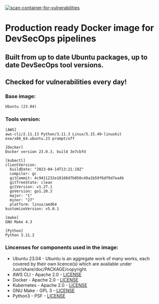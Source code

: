 [![scan-container-for-vulnerabilities](https://github.com/msagi/devsecops-dockerimage/actions/workflows/container-scanning.yml/badge.svg)](https://github.com/msagi/devsecops-dockerimage/actions/workflows/container-scanning.yml)
# Production ready Docker image for DevSecOps pipelines
## Built from up to date Ubuntu packages, up to date DevSecOps tool versions.
## Checked for vulnerabilities every day!

### Base image: 
```
Ubuntu (23.04)
```

### Tools version:
```
[AWS]
aws-cli/2.11.13 Python/3.11.3 Linux/5.15.49-linuxkit exe/x86_64.ubuntu.23 prompt/off

[Docker]
Docker version 23.0.3, build 3e7cbfd

[kubectl]
clientVersion:
  buildDate: "2023-04-14T13:21:19Z"
  compiler: gc
  gitCommit: 4c9411232e10168d7b050c49a1b59f6df9d7ea4b
  gitTreeState: clean
  gitVersion: v1.27.1
  goVersion: go1.20.3
  major: "1"
  minor: "27"
  platform: linux/amd64
kustomizeVersion: v5.0.1

[make]
GNU Make 4.3

[Python]
Python 3.11.2
```


### Lincenses for components used in the image:
* Ubuntu 23.04 - Ubuntu is an aggregate work of many works, each covered by their own licence(s) which are available under /usr/share/doc/PACKAGE/copyright.
* AWS CLI - Apache 2.0 - [LICENSE](https://github.com/aws/aws-cli/blob/v2/LICENSE.txt)
* Docker - Apache 2.0 - [LICENSE](https://github.com/docker/docs/blob/main/LICENSE)
* Kubernetes - Apache 2.0 - [LICENSE](https://github.com/kubernetes/k8s.io/blob/main/LICENSE)
* GNU Make - GPL 3 - [LICENSE](https://www.gnu.org/licenses/gpl-3.0.en.html)
* Python3 - PSF - [LICENSE](https://docs.python.org/3/license.html#psf-license)
